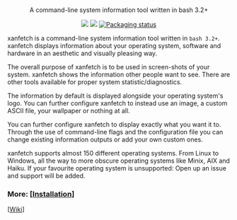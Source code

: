 <h3 align="center">
<!-- <img src="" alt="logo" height="100px"> -->
</h3>
<p align="center">A command-line system information tool written in bash 3.2+</p>

<p align="center">
<a href="./LICENSE.md"><img src="https://img.shields.io/badge/license-MIT-blue.svg"></a>
<a href="https://github.com/xanmoy/xanfetch/releases"><img src="https://img.shields.io/github/release/xanmoy/xanfetch.svg"></a>
<a href="https://repology.org/metapackage/xanfetch"><img src="https://repology.org/badge/tiny-repos/xanfetch.svg" alt="Packaging status"></a>
</p>

<!-- <img src="" alt="xanfetch" align="right" height="240px"> -->

xanfetch is a command-line system information tool written in `bash 3.2+`. xanfetch displays information about your operating system, software and hardware in an aesthetic and visually pleasing way.

The overall purpose of xanfetch is to be used in screen-shots of your system. xanfetch shows the information other people want to see. There are other tools available for proper system statistic/diagnostics.

The information by default is displayed alongside your operating system's logo. You can further configure xanfetch to instead use an image, a custom ASCII file, your wallpaper or nothing at all.

<!-- <img src="" alt="xanfetch" align="right" height="240px"> -->

You can further configure xanfetch to display exactly what you want it to. Through the use of command-line flags and the configuration file you can change existing information outputs or add your own custom ones.

xanfetch supports almost 150 different operating systems. From Linux to Windows, all the way to more obscure operating systems like Minix, AIX and Haiku. If your favourite operating system is unsupported: Open up an issue and support will be added.


### More: \[[Installation](https://github.com/xanmoy/xanfetch/wiki/Installation)\] 
\[[Wiki](https://github.com/xanmoy/xanfetch/wiki)\]
